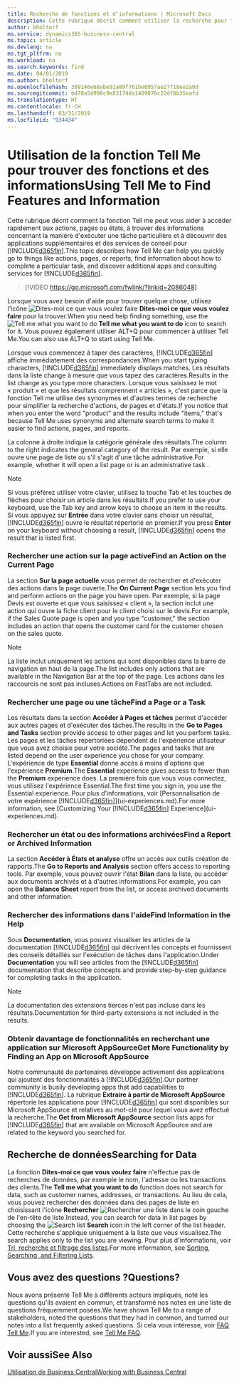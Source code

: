 ```yaml
---
title: Recherche de fonctions et d'informations | Microsoft Docs
description: Cette rubrique décrit comment utiliser la recherche pour trouver des actions, pages, états, documents et données ainsi que les autres applications et services de conseil.
author: bholtorf
ms.service: dynamics365-business-central
ms.topic: article
ms.devlang: na
ms.tgt_pltfrm: na
ms.workload: na
ms.search.keywords: find
ms.date: 04/01/2019
ms.author: bholtorf
ms.openlocfilehash: 309146e68abe91a89f761be0957ae27718ee2a0d
ms.sourcegitcommit: bd78a5d990c9e83174da1409076c22df8b35eafd
ms.translationtype: HT
ms.contentlocale: fr-CH
ms.lasthandoff: 03/31/2019
ms.locfileid: "934434"
---
```

# <a name="using-tell-me-to-find-features-and-information"></a><span data-ttu-id="bd48f-103">Utilisation de la fonction Tell Me pour trouver des fonctions et des informations</span><span class="sxs-lookup"><span data-stu-id="bd48f-103">Using Tell Me to Find Features and Information</span></span>  
<span data-ttu-id="bd48f-104">Cette rubrique décrit comment la fonction Tell me peut vous aider à accéder rapidement aux actions, pages ou états, à trouver des informations concernant la manière d'exécuter une tâche particulière et à découvrir des applications supplémentaires et des services de conseil pour [!INCLUDE[d365fin](includes/d365fin_md.md)].</span><span class="sxs-lookup"><span data-stu-id="bd48f-104">This topic describes how Tell Me can help you quickly go to things like actions, pages, or reports, find information about how to complete a particular task, and discover additional apps and consulting services for [!INCLUDE[d365fin](includes/d365fin_md.md)].</span></span>  
  

> [!VIDEO https://go.microsoft.com/fwlink/?linkid=2086048]

<span data-ttu-id="bd48f-105">Lorsque vous avez besoin d'aide pour trouver quelque chose, utilisez l'icône ![Dites-moi ce que vous voulez faire](media/ui-search/search.png "Page ou état pour la recherche") **Dites-moi ce que vous voulez faire** pour la trouver.</span><span class="sxs-lookup"><span data-stu-id="bd48f-105">When you need help finding something, use the ![Tell me what you want to do](media/ui-search/search.png "Search for Page or Report") **Tell me what you want to do** icon to search for it.</span></span> <span data-ttu-id="bd48f-106">Vous pouvez également utiliser ALT+Q pour commencer à utiliser Tell Me.</span><span class="sxs-lookup"><span data-stu-id="bd48f-106">You can also use ALT+Q to start using Tell Me.</span></span>

<span data-ttu-id="bd48f-107">Lorsque vous commencez à taper des caractères, [!INCLUDE[d365fin](includes/d365fin_md.md)] affiche immédiatement des correspondances.</span><span class="sxs-lookup"><span data-stu-id="bd48f-107">When you start typing characters, [!INCLUDE[d365fin](includes/d365fin_md.md)] immediately displays matches.</span></span> <span data-ttu-id="bd48f-108">Les résultats dans la liste change à mesure que vous tapez des caractères.</span><span class="sxs-lookup"><span data-stu-id="bd48f-108">Results in the list change as you type more characters.</span></span> <span data-ttu-id="bd48f-109">Lorsque vous saisissez le mot « produit » et que les résultats comprennent « articles », c'est parce que la fonction Tell me utilise des synonymes et d'autres termes de recherche pour simplifier la recherche d'actions, de pages et d'états.</span><span class="sxs-lookup"><span data-stu-id="bd48f-109">If you notice that when you enter the word "product" and the results include "items," that's because Tell Me uses synonyms and alternate search terms to make it easier to find actions, pages, and reports.</span></span> 

<span data-ttu-id="bd48f-110">La colonne à droite indique la catégorie générale des résultats.</span><span class="sxs-lookup"><span data-stu-id="bd48f-110">The column to the right indicates the general category of the result.</span></span> <span data-ttu-id="bd48f-111">Par exemple, si elle ouvre une page de liste ou s'il s'agit d'une tâche administrative.</span><span class="sxs-lookup"><span data-stu-id="bd48f-111">For example, whether it will open a list page or is an administrative task .</span></span>  

> [!NOTE]  
>   <span data-ttu-id="bd48f-112">Si vous préférez utiliser votre clavier, utilisez la touche Tab et les touches de flèches pour choisir un article dans les résultats.</span><span class="sxs-lookup"><span data-stu-id="bd48f-112">If you prefer to use your keyboard, use the Tab key and arrow keys to choose an item in the results.</span></span> <span data-ttu-id="bd48f-113">Si vous appuyez sur **Entrée** dans votre clavier sans choisir un résultat, [!INCLUDE[d365fin](includes/d365fin_md.md)] ouvre le résultat répertorié en premier.</span><span class="sxs-lookup"><span data-stu-id="bd48f-113">If you press **Enter** on your keyboard without choosing a result, [!INCLUDE[d365fin](includes/d365fin_md.md)] opens the result that is listed first.</span></span>

### <a name="find-an-action-on-the-current-page"></a><span data-ttu-id="bd48f-114">Rechercher une action sur la page active</span><span class="sxs-lookup"><span data-stu-id="bd48f-114">Find an Action on the Current Page</span></span>
<span data-ttu-id="bd48f-115">La section **Sur la page actuelle** vous permet de rechercher et d'exécuter des actions dans la page ouverte.</span><span class="sxs-lookup"><span data-stu-id="bd48f-115">The **On Current Page** section lets you find and perform actions on the page you have open.</span></span> <span data-ttu-id="bd48f-116">Par exemple, si la page Devis est ouverte et que vous saisissez « client », la section inclut une action qui ouvre la fiche client pour le client choisi sur le devis.</span><span class="sxs-lookup"><span data-stu-id="bd48f-116">For example, if the Sales Quote page is open and you type "customer," the section includes an action that opens the customer card for the customer chosen on the sales quote.</span></span> 

> [!NOTE]  
>   <span data-ttu-id="bd48f-117">La liste inclut uniquement les actions qui sont disponibles dans la barre de navigation en haut de la page.</span><span class="sxs-lookup"><span data-stu-id="bd48f-117">The list includes only actions that are available in the Navigation Bar at the top of the page.</span></span> <span data-ttu-id="bd48f-118">Les actions dans les raccourcis ne sont pas incluses.</span><span class="sxs-lookup"><span data-stu-id="bd48f-118">Actions on FastTabs are not included.</span></span>  

### <a name="find-a-page-or-a-task"></a><span data-ttu-id="bd48f-119">Rechercher une page ou une tâche</span><span class="sxs-lookup"><span data-stu-id="bd48f-119">Find a Page or a Task</span></span>
<span data-ttu-id="bd48f-120">Les résultats dans la section **Accéder à Pages et tâches** permet d'accéder aux autres pages et d'exécuter des tâches.</span><span class="sxs-lookup"><span data-stu-id="bd48f-120">The results in the **Go to Pages and Tasks** section provide access to other pages and let you perform tasks.</span></span> <span data-ttu-id="bd48f-121">Les pages et les tâches répertoriées dépendent de l'expérience utilisateur que vous avez choisie pour votre société.</span><span class="sxs-lookup"><span data-stu-id="bd48f-121">The pages and tasks that are listed depend on the user experience you chose for your company.</span></span> <span data-ttu-id="bd48f-122">L'expérience de type **Essential** donne accès à moins d'options que l'expérience **Premium**.</span><span class="sxs-lookup"><span data-stu-id="bd48f-122">The **Essential** experience gives access to fewer than the **Premium** experience does.</span></span> <span data-ttu-id="bd48f-123">La première fois que vous vous connectez, vous utilisez l'expérience Essential.</span><span class="sxs-lookup"><span data-stu-id="bd48f-123">The first time you sign in, you use the Essential experience.</span></span> <span data-ttu-id="bd48f-124">Pour plus d'informations, voir [Personnalisation de votre expérience [!INCLUDE[d365fin](includes/d365fin_md.md)]](ui-experiences.md).</span><span class="sxs-lookup"><span data-stu-id="bd48f-124">For more information, see [Customizing Your [!INCLUDE[d365fin](includes/d365fin_md.md)] Experience](ui-experiences.md).</span></span>

### <a name="find-a-report-or-archived-information"></a><span data-ttu-id="bd48f-125">Rechercher un état ou des informations archivées</span><span class="sxs-lookup"><span data-stu-id="bd48f-125">Find a Report or Archived Information</span></span>
<span data-ttu-id="bd48f-126">La section **Accéder à États et analyse** offre un accès aux outils création de rapports.</span><span class="sxs-lookup"><span data-stu-id="bd48f-126">The **Go to Reports and Analysis** section offers access to reporting tools.</span></span> <span data-ttu-id="bd48f-127">Par exemple, vous pouvez ouvrir l'état **Bilan** dans la liste, ou accéder aux documents archivés et à d'autres informations.</span><span class="sxs-lookup"><span data-stu-id="bd48f-127">For example, you can open the **Balance Sheet** report from the list, or access archived documents and other information.</span></span>  

### <a name="find-information-in-the-help"></a><span data-ttu-id="bd48f-128">Rechercher des informations dans l'aide</span><span class="sxs-lookup"><span data-stu-id="bd48f-128">Find Information in the Help</span></span>
<span data-ttu-id="bd48f-129">Sous **Documentation**, vous pouvez visualiser les articles de la documentation [!INCLUDE[d365fin](includes/d365fin_md.md)] qui décrivent les concepts et fournissent des conseils détaillés sur l'exécution de tâches dans l'application.</span><span class="sxs-lookup"><span data-stu-id="bd48f-129">Under **Documentation** you will see articles from the [!INCLUDE[d365fin](includes/d365fin_md.md)] documentation that describe concepts and provide step-by-step guidance for completing tasks in the application.</span></span>    

> [!NOTE]  
>   <span data-ttu-id="bd48f-130">La documentation des extensions tierces n'est pas incluse dans les résultats.</span><span class="sxs-lookup"><span data-stu-id="bd48f-130">Documentation for third-party extensions is not included in the results.</span></span> 

### <a name="get-more-functionality-by-finding-an-app-on-microsoft-appsource"></a><span data-ttu-id="bd48f-131">Obtenir davantage de fonctionnalités en recherchant une application sur Microsoft AppSource</span><span class="sxs-lookup"><span data-stu-id="bd48f-131">Get More Functionality by Finding an App on Microsoft AppSource</span></span>
<span data-ttu-id="bd48f-132">Notre communauté de partenaires développe activement des applications qui ajoutent des fonctionnalités à [!INCLUDE[d365fin](includes/d365fin_md.md)].</span><span class="sxs-lookup"><span data-stu-id="bd48f-132">Our partner community is busily developing apps that add capabilities to [!INCLUDE[d365fin](includes/d365fin_md.md)].</span></span> <span data-ttu-id="bd48f-133">La rubrique **Extraire à partir de Microsoft AppSource** répertorie les applications pour [!INCLUDE[d365fin](includes/d365fin_md.md)] qui sont disponibles sur Microsoft AppSource et relatives au mot-clé pour lequel vous avez effectué la recherche.</span><span class="sxs-lookup"><span data-stu-id="bd48f-133">The **Get from Microsoft AppSource** section lists apps for [!INCLUDE[d365fin](includes/d365fin_md.md)] that are available on Microsoft AppSource and are related to the keyword you searched for.</span></span>

## <a name="searching-for-data"></a><span data-ttu-id="bd48f-134">Recherche de données</span><span class="sxs-lookup"><span data-stu-id="bd48f-134">Searching for Data</span></span>
<span data-ttu-id="bd48f-135">La fonction **Dites-moi ce que vous voulez faire** n'effectue pas de recherches de données, par exemple le nom, l'adresse ou les transactions des clients.</span><span class="sxs-lookup"><span data-stu-id="bd48f-135">The **Tell me what you want to do** function does not search for data, such as customer names, addresses, or transactions.</span></span> <span data-ttu-id="bd48f-136">Au lieu de cela, vous pouvez rechercher des données dans des pages de liste en choisissant l'icône **Rechercher** ![Rechercher une liste](media/ui-search/search-list.png "icône Rechercher une liste") dans le coin gauche de l'en-tête de liste.</span><span class="sxs-lookup"><span data-stu-id="bd48f-136">Instead, you can search for data in list pages by choosing the ![Search list](media/ui-search/search-list.png "Search list icon") **Search** icon in the left corner of the list header.</span></span> <span data-ttu-id="bd48f-137">Cette recherche s'applique uniquement à la liste que vous visualisez.</span><span class="sxs-lookup"><span data-stu-id="bd48f-137">The search applies only to the list you are viewing.</span></span> <span data-ttu-id="bd48f-138">Pour plus d'informations, voir [Tri, recherche et filtrage des listes](ui-enter-criteria-filters.md).</span><span class="sxs-lookup"><span data-stu-id="bd48f-138">For more information, see [Sorting, Searching, and Filtering Lists](ui-enter-criteria-filters.md).</span></span>

## <a name="questions"></a><span data-ttu-id="bd48f-139">Vous avez des questions ?</span><span class="sxs-lookup"><span data-stu-id="bd48f-139">Questions?</span></span>
<span data-ttu-id="bd48f-140">Nous avons présenté Tell Me à différents acteurs impliqués, noté les questions qu'ils avaient en commun, et transformé nos notes en une liste de questions fréquemment posées.</span><span class="sxs-lookup"><span data-stu-id="bd48f-140">We have shown Tell Me to a range of stakeholders, noted the questions that they had in common, and turned our notes into a list frequently asked questions.</span></span> <span data-ttu-id="bd48f-141">Si cela vous intéresse, voir [FAQ Tell Me](ui-search-faq.md).</span><span class="sxs-lookup"><span data-stu-id="bd48f-141">If you are interested, see [Tell Me FAQ](ui-search-faq.md).</span></span>

## <a name="see-also"></a><span data-ttu-id="bd48f-142">Voir aussi</span><span class="sxs-lookup"><span data-stu-id="bd48f-142">See Also</span></span>
[<span data-ttu-id="bd48f-143">Utilisation de Business Central</span><span class="sxs-lookup"><span data-stu-id="bd48f-143">Working with Business Central</span></span>](ui-work-product.md)